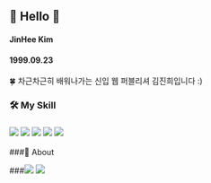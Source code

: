 ## 👋 Hello 👋

#### JinHee Kim
#### 1999.09.23

🍀 차근차근히 배워나가는 신입 웹 퍼블리셔 김진희입니다 :)

### 🛠 My Skill 

### <a href="https://www.instagram.com/" target="_blank"><img src="https://img.shields.io/badge/Photoshop-31A8FF?style=for-the-badge&logo=Adobe Photoshop&logoColor=ffffff"/></a>  <a href="https://www.instagram.com/" target="_blank"><img src="https://img.shields.io/badge/Illustrator-FF9A00?style=for-the-badge&logo=Adobe Illustrator&logoColor=ffffff"/></a>  <a href="https://www.instagram.com/" target="_blank"><img src="https://img.shields.io/badge/HTML5-E34F26?style=for-the-badge&logo=HTML5&logoColor=ffffff"/></a>  <a href="https://www.instagram.com/" target="_blank"><img src="https://img.shields.io/badge/CSS-1572B6?style=for-the-badge&logo=CSS3&logoColor=ffffff"/></a>  <a href="https://www.instagram.com/" target="_blank"><img src="https://img.shields.io/badge/JavaScript-F7DF1E?style=for-the-badge&logo=Adobe JavaScript&logoColor=ffffff"/></a>
   
###📌 About

###<a href=# target="_blank"><img src="https://img.shields.io/badge/Email-005FF9?style=flat-square&logo=Mail.Ru&logoColor=ffffff"/></a>  <a href="https://www.instagram.com/" target="_blank"><img src="https://img.shields.io/badge/Instagram-E4405F?style=flat-square&logo=Instagram&logoColor=ffffff"/></a>

<!--
**kimjinhee99/kimjinhee99** is a ✨ _special_ ✨ repository because its `README.md` (this file) appears on your GitHub profile.

Here are some ideas to get you started:

- 🔭 I’m currently working on ...
- 🌱 I’m currently learning ...
- 👯 I’m looking to collaborate on ...
- 🤔 I’m looking for help with ...
- 💬 Ask me about ...
- 📫 How to reach me: ...
- 😄 Pronouns: ...
- ⚡ Fun fact: ...
-->

